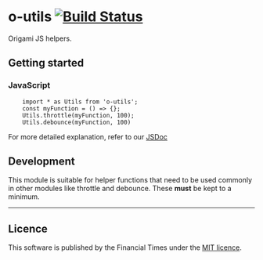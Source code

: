 # o-utils [![Build Status](https://circleci.com/gh/Financial-Times/o-utils.png?style=shield&circle-token=6ec89d992032f3ccbe4a85e6e5359857bf732502)](https://circleci.com/gh/Financial-Times/o-utils)

Origami JS helpers.

## Getting started

### JavaScript

```JS
    import * as Utils from 'o-utils';
    const myFunction = () => {};
    Utils.throttle(myFunction, 100);
    Utils.debounce(myFunction, 100)
```

For more detailed explanation, refer to our [JSDoc](http://codedocs.webservices.ft.com/v1/jsdoc/o-utils@^1.0.0)

## Development

This module is suitable for helper functions that need to be used commonly in other modules like throttle and debounce. These **must** be kept to a minimum.

----

## Licence

This software is published by the Financial Times under the [MIT licence](http://opensource.org/licenses/MIT).
